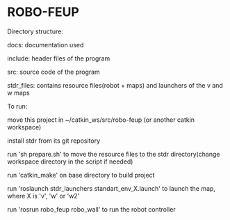 # ROBO-FEUP

Directory structure:

docs: documentation used

include: header files of the program

src: source code of the program

stdr_files: contains resource files(robot + maps) and launchers of the v and w maps

To run:

move this project in ~/catkin_ws/src/robo-feup (or another catkin workspace)

install stdr from its git repository

run 'sh prepare.sh' to move the resource files to the stdr directory(change workspace directory in the script if needed)

run 'catkin_make' on base directory to build project

run 'roslaunch stdr_launchers standart_env_X.launch' to launch the map, where X is 'v', 'w' or 'w2'

run 'rosrun robo_feup robo_wall' to run the robot controller 

